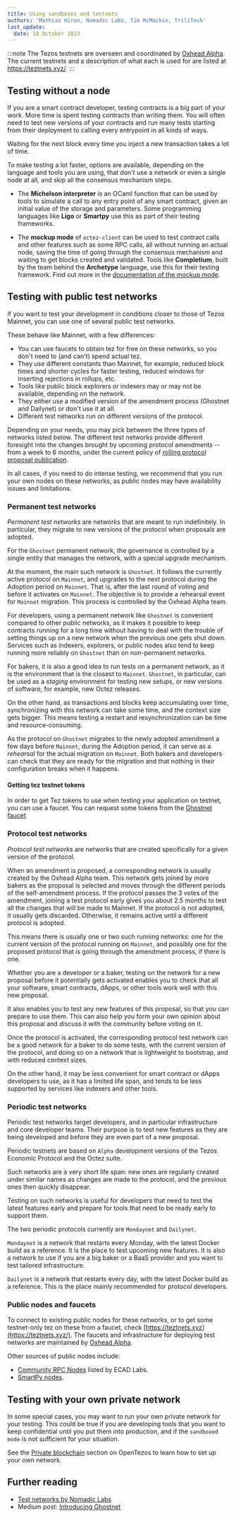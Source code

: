 ```yaml
---
title: Using sandboxes and testnets
authors: 'Mathias Hiron, Nomadic Labs, Tim McMackin, TriliTech'
last_update:
  date: 18 October 2023
---
```


:::note
The Tezos testnets are overseen and coordinated by [Oxhead Alpha](https://oxheadalpha.com/). The current testnets and a description of what each is used for are listed at https://teztnets.xyz/.
:::

## Testing without a node

If you are a smart contract developer, testing contracts is a big part of your work. More time is spent testing contracts than writing them. You will often need to test new versions of your contracts and run many tests starting from their deployment to calling every entrypoint in all kinds of ways.

Waiting for the next block every time you inject a new transaction takes a lot of time.

To make testing a lot faster, options are available, depending on the language and tools you are using, that don't use a network or even a single node at all, and skip all the consensus mechanism steps.

- The **Michelson interpreter** is an OCaml function that can be used by tools to simulate a call to any entry point of any smart contract, given an initial value of the storage and parameters. Some programming languages like **Ligo** or **Smartpy** use this as part of their testing frameworks.

- The **mockup mode** of `octez-client` can be used to test contract calls and other features such as some RPC calls, all without running an actual node, saving the time of going through the consensus mechanism and waiting to get blocks created and validated. Tools like **Completium**, built by the team behind the **Archetype** language, use this for their testing framework. Find out more in the [documentation of the mockup mode](https://tezos.gitlab.io/user/mockup.html).

## Testing with public test networks

If you want to test your development in conditions closer to those of Tezos Mainnet, you can use one of several public test networks.

These behave like Mainnet, with a few differences:

- You can use faucets to obtain tez for free on these networks, so you don't need to (and can't) spend actual tez.
- They use different constants than Mainnet, for example, reduced block times and shorter cycles for faster testing, reduced windows for inserting rejections in rollups, etc.
- Tools like public block explorers or indexers may or may not be available, depending on the network.
- They either use a modified version of the amendment process (Ghostnet and Dailynet) or don't use it at all.
- Different test networks run on different versions of the protocol.

Depending on your needs, you may pick between the three types of networks listed below. The different test networks provide different foresight into the changes brought by upcoming protocol amendments -- from a week to 6 months, under the current policy of [rolling protocol proposal publication](https://research-development.nomadic-labs.com/regular-scheduling-for-our-tezos-proposals.html).

In all cases, if you need to do intense testing, we recommend that you run your own nodes on these networks, as public nodes may have availability issues and limitations.

### Permanent test networks

_Permanent test networks_ are networks that are meant to run indefinitely. In particular, they migrate to new versions of the protocol when proposals are adopted.

For the `Ghostnet` permanent network, the governance is controlled by a single entity that manages the network, with a special upgrade mechanism.

At the moment, the main such network is `Ghostnet`. It follows the currently active protocol on `Mainnet`, and upgrades to the next protocol during the Adoption period on `Mainnet`. That is, after the last round of voting and before it activates on `Mainnet`. The objective is to provide a rehearsal event for `Mainnet` migration. This process is controlled by the Oxhead Alpha team.

For developers, using a permanent network like `Ghostnet` is convenient compared to other public networks, as it makes it possible to keep contracts running for a long time without having to deal with the trouble of setting things up on a new network when the previous one gets shut down. Services such as indexers, explorers, or public nodes also tend to keep running more reliably on `Ghostnet` than on non-permanent networks.

For bakers, it is also a good idea to run tests on a permanent network, as it is the environment that is the closest to `Mainnet`. `Ghostnet`, in particular, can be used as a _staging_ environment for testing new setups, or new versions of software, for example, new Octez releases.

On the other hand, as transactions and blocks keep accumulating over time, synchronizing with this network can take some time, and the context size gets bigger. This means testing a restart and resynchronization can be time and resource-consuming.

As the protocol on `Ghostnet` migrates to the newly adopted amendment a few days before `Mainnet`, during the Adoption period, it can serve as a _rehearsal_ for the actual migration on `Mainnet`. Both bakers and developers can check that they are ready for the migration and that nothing in their configuration breaks when it happens.

#### Getting tez testnet tokens

In order to get Tez tokens to use when testing your application on testnet, you can use a faucet. You
can request some tokens from the [Ghostnet faucet](https://faucet.ghostnet.teztnets.xyz/)


### Protocol test networks

_Protocol test networks_ are networks that are created specifically for a given version of the protocol.

When an amendment is proposed, a corresponding network is usually created by the Oxhead Alpha team. This network gets joined by more bakers as the proposal is selected and moves through the different periods of the self-amendment process. If the protocol passes the 3 votes of the amendment, joining a test protocol early gives you about 2.5 months to test all the changes that will be made to Mainnet. If the protocol is not adopted, it usually gets discarded. Otherwise, it remains active until a different protocol is adopted.

This means there is usually one or two such running networks: one for the current version of the protocol running on `Mainnet`, and possibly one for the proposed protocol that is going through the amendment process, if there is one.

Whether you are a developer or a baker, testing on the network for a new proposal before it potentially gets activated enables you to check that all your software, smart contracts, dApps, or other tools work well with this new proposal.

It also enables you to test any new features of this proposal, so that you can prepare to use them. This can also help you form your own opinion about this proposal and discuss it with the community before voting on it.

Once the protocol is activated, the corresponding protocol test network can be a good network for a baker to do some tests, with the current version of the protocol, and doing so on a network that is lightweight to bootstrap, and with reduced context sizes.

On the other hand, it may be less convenient for smart contract or dApps developers to use, as it has a limited life span, and tends to be less supported by services like indexers and other tools.

### Periodic test networks

Periodic test networks target developers, and in particular infrastructure and core developer teams. Their purpose is to test new features as they are being developed and before they are even part of a new proposal.

Periodic testnets are based on `Alpha` development versions of the Tezos Economic Protocol and the Octez suite.

Such networks are a very short life span: new ones are regularly created under similar names as changes are made to the protocol, and the previous ones then quickly disappear.

Testing on such networks is useful for developers that need to test the latest features early and prepare for tools that need to be ready early to support them.

The two periodic protocols currently are `Mondaynet` and `Dailynet`.

`Mondaynet` is a network that restarts every Monday, with the latest Docker build as a reference. It is the place to test upcoming new features. It is also a network to use if you are a big baker or a BaaS provider and you want to test tailored infrastructure.

`Dailynet` is a network that restarts every day, with the latest Docker build as a reference. This is the place mainly recommended for protocol developers.

### Public nodes and faucets

To connect to existing public nodes for these networks, or to get some testnet-only tez on these from a faucet, check [https://teztnets.xyz](https://teztnets.xyz/). The faucets and infrastructure for deploying test networks are maintained by [Oxhead Alpha](https://www.oxheadalpha.com/).

Other sources of public nodes include:

- [Community RPC Nodes](https://tezostaquito.io/docs/rpc_nodes) listed by ECAD Labs.
- [SmartPy nodes](https://smartpy.io/nodes).

## Testing with your own private network

In some special cases, you may want to run your own private network for your testing. This could be true if you are developing tools that you want to keep confidential until you put them into production, and if the `sandboxed mode` is not sufficient for your situation.

See the [Private blockchain](https://opentezos.com/private) section on OpenTezos to learn how to set up your own network.

## Further reading

- [Test networks by Nomadic Labs](https://tezos.gitlab.io/introduction/test_networks.html)
- Medium post: [Introducing Ghostnet](https://medium.com/the-aleph/introducing-ghostnet-1bf39976e61f)

